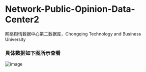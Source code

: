 # Network-Public-Opinion-Data-Center2
网络舆情数据中心第二数据库，Chongqing Technology and Business University
### 具体数据如下图所示查看
![image](https://github.com/ALAN-SOFT/Network-Public-Opinion-Data-Center2/assets/44634241/35940d34-5142-48ae-962b-ceba5673898d)
